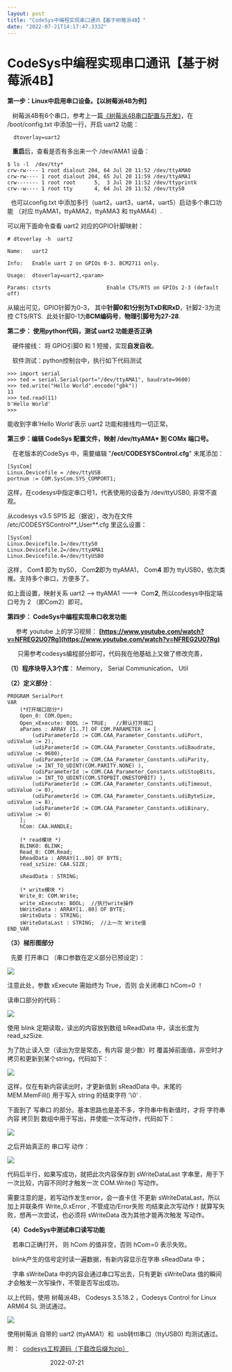 ```yaml
---
layout: post
title: "CodeSys中编程实现串口通讯【基于树莓派4B】"
date: "2022-07-21T14:17:47.333Z"
---
```

CodeSys中编程实现串口通讯【基于树莓派4B】
=========================

**第一步：Linux中启用串口设备。【以树莓派4B为例】**

   树莓派4B有6个串口，参考上一篇[《树莓派4B串口配置与开发》](https://www.cnblogs.com/zhw618/p/16497568.html "《树莓派4B串口配置与开发》")，在 /boot/config.txt 中添加一行，开启 uart2 功能：

      dtoverlay=uart2

   **重启**后，查看是否有多出来一个 /dev/AMA1 设备：

    $ ls -l  /dev/tty*
    crw-rw---- 1 root dialout 204, 64 Jul 20 11:52 /dev/ttyAMA0
    crw-rw---- 1 root dialout 204, 65 Jul 20 11:59 /dev/ttyAMA1
    crw------- 1 root root      5,  3 Jul 20 11:52 /dev/ttyprintk
    crw--w---- 1 root tty       4, 64 Jul 20 11:52 /dev/ttyS0

  也可以config.txt 中添加多行（uart2，uart3，uart4，uart5）启动多个串口功能 （对应 ttyAMA1，ttyAMA2，ttyAMA3 和 ttyAMA4）.

可以用下面命令查看 uart2 对应的GPIO针脚映射：

    # dtoverlay -h  uart2 
    
    Name:   uart2
    
    Info:   Enable uart 2 on GPIOs 0-3. BCM2711 only.
    
    Usage:  dtoverlay=uart2,<param>
    
    Params: ctsrts                  Enable CTS/RTS on GPIOs 2-3 (default off)

从输出可见，GPIO针脚为0-3， 其中**针脚0和1分别为TxD和RxD**，针脚2-3为流控 CTS/RTS.  此处针脚0-1为**BCM编码号**，**物理引脚号为27-28**.

**第二步： 使用python代码，测试 uart2 功能是否正确**

   硬件接线： 将 GPIO引脚0 和 1 短接，实现**自发自收**。

   软件测试：python控制台中，执行如下代码测试

    >>> import serial
    >>> ted = serial.Serial(port="/dev/ttyAMA1", baudrate=9600)
    >>> ted.write("Hello World".encode("gbk"))
    11
    >>> ted.read(11)
    b'Hello World'
    >>>

能收到字串‘Hello World’表示 uart2 功能和接线均一切正常。

**第三步：编辑 CodeSys 配置文件，映射 /dev/ttyAMA\* 到 COMx 端口号。**

   在老版本的CodeSys 中，需要编辑 "**/ect/CODESYSControl.cfg**" 末尾添加：

    [SysCom]
    Linux.Devicefile = /dev/ttyUSB
    portnum := COM.SysCom.SYS_COMPORT1;

这样，在codesys中指定串口号1，代表使用的设备为 /dev/ttyUSB0, 非常不直观。

从codesys v3.5 SP15 起（据说），改为在文件 /etc/CODESYSControl**\_User**.cfg 里这么设置：

    [SysCom]
    Linux.Devicefile.1=/dev/ttyS0
    Linux.Devicefile.2=/dev/ttyAMA1
    Linux.Devicefile.4=/dev/ttyUSB0

这样， Com**1** 即为 ttyS0， Com**2**即为 ttyAMA1， Com**4** 即为 ttyUSB0，依次类推。支持多个串口，方便多了。 

如上面设置，映射关系 uart2 --> ttyAMA1 --->  Com**2**, 所以codesys中指定端口号为 2 （即Com2）即可。 

**第四步： CodeSys中编程实现串口收发功能**

     参考 youtube 上的学习视频： **[https://www.youtube.com/watch?v=NFREG2U07Rg](https://www.youtube.com/watch?v=NFREG2U07Rg)**

      只需参考codesys编程部分即可，代码我在他基础上又做了修改完善，

**（1）程序块导入3个库**： Memory， Serial Communication， Util

**（2）定义部分**：

    PROGRAM SerialPort
    VAR
        (*打开端口部分*)
    	Open_0: COM.Open;
    	Open_xExecute: BOOL := TRUE;   //默认打开端口
    	aParams : ARRAY [1..7] OF COM.PARAMETER := [
            (udiParameterId := COM.CAA_Parameter_Constants.udiPort,             udiValue := 2),
        	(udiParameterId := COM.CAA_Parameter_Constants.udiBaudrate,         udiValue := 9600),
        	(udiParameterId := COM.CAA_Parameter_Constants.udiParity,           udiValue := INT_TO_UDINT(COM.PARITY.NONE) ),
        	(udiParameterId := COM.CAA_Parameter_Constants.udiStopBits,         udiValue := INT_TO_UDINT(COM.STOPBIT.ONESTOPBIT) ),
       		(udiParameterId := COM.CAA_Parameter_Constants.udiTimeout,          udiValue := 0),
        	(udiParameterId := COM.CAA_Parameter_Constants.udiByteSize,         udiValue := 8),
        	(udiParameterId := COM.CAA_Parameter_Constants.udiBinary,           udiValue := 0)
        ];
    	hCom: CAA.HANDLE;
    	
        (* read模块 *)
    	BLINK0: BLINK;
    	Read_0: COM.Read;
    	bReadData : ARRAY[1..80] OF BYTE;
    	read_szSize: CAA.SIZE;
    	
    	sReadData : STRING;
    	
    	(* write模块 *)
    	Write_0: COM.Write;
    	write_xExecute: BOOL;  //执行write操作
    	bWriteData : ARRAY[1..80] OF BYTE;
    	sWriteData : STRING;
    	sWriteDataLast : STRING;  //上一次 Write值
    END_VAR

**（3）梯形图部分**

  先要 打开串口 （串口参数在定义部分已预设定）：

![](https://img2022.cnblogs.com/blog/1938718/202207/1938718-20220721143009618-518693340.png)

注意此处，参数 xExecute 需始终为 True，否则 会关闭串口 hCom=0 ！

读串口部分的代码：

![](https://img2022.cnblogs.com/blog/1938718/202207/1938718-20220721143505644-444698939.jpg)

使用 blink 定期读取，读出的内容放到数组 bReadData 中，读出长度为 read\_szSize.

为了防止读入空（读出为空是常态，有内容 是少数）时 覆盖掉前面值，非空时才拷贝和更新到某个string，代码如下：

![](https://img2022.cnblogs.com/blog/1938718/202207/1938718-20220721145249107-1420284735.jpg)

这样，仅在有新内容读出时，才更新值到 sReadData 中。末尾的 MEM.MemFill() 用于写入 string 的结束字符 '\\0' .

下面到了 写串口 的部分。基本思路也是差不多，字符串中有新值时，才将 字符串内容 拷贝到 数组中用于写出，并使能一次写动作，代码如下：

![](https://img2022.cnblogs.com/blog/1938718/202207/1938718-20220721150007946-1062114354.jpg)

之后开始真正的 串口写 动作：

![](https://img2022.cnblogs.com/blog/1938718/202207/1938718-20220721150248096-769048499.jpg)

代码后半行，如果写成功，就把此次内容保存到 sWriteDataLast 字串里，用于下一次比较，内容不同时才触发一次 COM.Write() 写动作。

需要注意的是，若写动作发生error，会一直卡住 不更新 sWriteDataLast，所以加上并联条件 Write\_0.xError , 不管成功/Error失败 均结束此次写动作！就算写失败，想再一次尝试，也必须将 sWriteData 改为其他才能再次触发 写动作。

**（4）CodeSys中测试串口读写功能**

   若串口正确打开， 则 hCom 的值非空，否则 hCom=0 表示失败。

   blink产生的信号定时读一遍数据，有新内容显示在字串 sReadData 中；

   字串 sWriteData 中的内容会通过串口写出去，只有更新 sWriteData 值的瞬间才会触发一次写操作，不管是否写出成功。

以上代码，使用 树莓派4B， Codesys 3.5.18.2 ，Codesys Control for Linux ARM64 SL 测试通过。

![](https://img2022.cnblogs.com/blog/1938718/202207/1938718-20220721151754292-216251385.jpg)

使用树莓派 自带的 uart2 (ttyAMA1）和  usb转ttl串口（ttyUSB0) 均测试通过。

附：  [codesys工程源码（下载改后缀为zip）](https://img2022.cnblogs.com/blog/1938718/202207/1938718-20220721153522267-512375793.jpg)

                         2022-07-21
